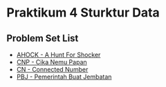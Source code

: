 # Praktikum 4 Sturktur Data

## Problem Set List 
- [AHOCK - A Hunt For Shocker](AHOCK%20-%20A%20Hunt%20For%20Shocker)
- [CNP - Cika Nemu Papan](CNP%20-%20Cika%20Nemu%20Papan)
- [CN - Connected Number](CN%20-%20Connected%20Number)
- [PBJ - Pemerintah Buat Jembatan](PBJ%20-%20Pemerintah%20Buat%20Jembatan)
